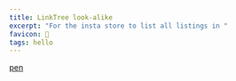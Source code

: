 ```yaml
---
title: LinkTree look-alike
excerpt: "For the insta store to list all listings in "
favicon: 👋
tags: hello
---
```


[pen](https://codepen.io/steffin-codes/full/PoZmGZw)
